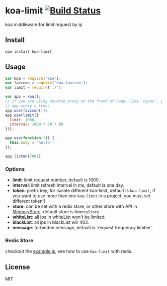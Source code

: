 koa-limit [![Build Status](https://travis-ci.org/dead-horse/koa-limit.png)](https://travis-ci.org/dead-horse/koa-limit)
=========

koa middleware for limit request by ip

## Install

```
npm install koa-limit
```

## Usage

```js
var koa = require('koa');
var favicon = require('koa-favicon');
var limit = require('./');

var app = koa();
// If you are using reverse proxy on the front of node, like 'nginx', please set this
// app.proxy = true;
app.use(favicon());
app.use(limit({
  limit: 1000,
  interval: 1000 * 60 * 60
}));

app.use(function *() {
  this.body = 'hello';
});

app.listen(7001);
```

### Options

* **limit**: limit request number, default is 1000.
* **interval**: limit refresh interval in ms, default is one day.
* **token**: prefix key, for isolate different koa-limit, default is `koa-limit`, if you want to use more than one `koa-limit` in a project, you must set different token!!
* **store**: can be set with a redis store, or other store with API in [MemoryStore](https://github.com/dead-horse/koa-limit/blob/master/lib/memory_store.js). default store is `MemoryStore`.
* **whiteList**: all ips in whiteList won't be limited.
* **blackList**: all ips in blackList will 403.
* **message**: forbidden message, defautl is 'request frequency limited'.

### Redis Store

checkout the [example.js](https://github.com/dead-horse/koa-limit/blob/master/example.js), see how to use `koa-limit` with redis.

## License

MIT
